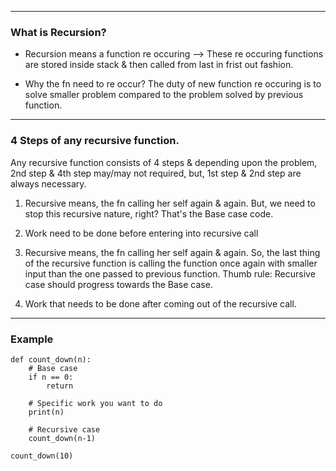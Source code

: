 -------------------------------------------------------------------------------------------------------------
### What is Recursion?
- Recursion means a function re occuring --> These re occuring functions are stored inside stack & 
  then called from last in frist out fashion.

- Why the fn need to re occur?
  The duty of new function re occuring is to solve smaller problem compared to the problem solved by
  previous function.
-------------------------------------------------------------------------------------------------------------
### 4 Steps of any recursive function.
Any recursive function consists of 4 steps & depending upon the problem, 2nd step & 4th step may/may not required,
but, 1st step & 2nd step are always necessary.

1. Recursive means, the fn calling her self again & again. But, we need to stop this recursive nature, right?
   That's the Base case code.

2. Work need to be done before entering into recursive call 

3. Recursive means, the fn calling her self again & again. So, the last thing of the recursive function is 
   calling the function once again with smaller input than the one passed to previous function.
   Thumb rule: Recursive case should progress towards the Base case.

4. Work that needs to be done after coming out of the recursive call.
-------------------------------------------------------------------------------------------------------------
### Example

```
def count_down(n):
    # Base case
    if n == 0:
        return

    # Specific work you want to do
    print(n)

    # Recursive case
    count_down(n-1)

count_down(10)
```
